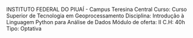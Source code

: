 INSTITUTO FEDERAL DO PIUAÍ - Campus Teresina Central
Curso: Curso Superior de Tecnologia em Geoprocessamento
Disciplina: Introdução à Linguagem Python para Análise de Dados
Módulo de oferta: II           C.H: 40h
Tipo: Optativa
